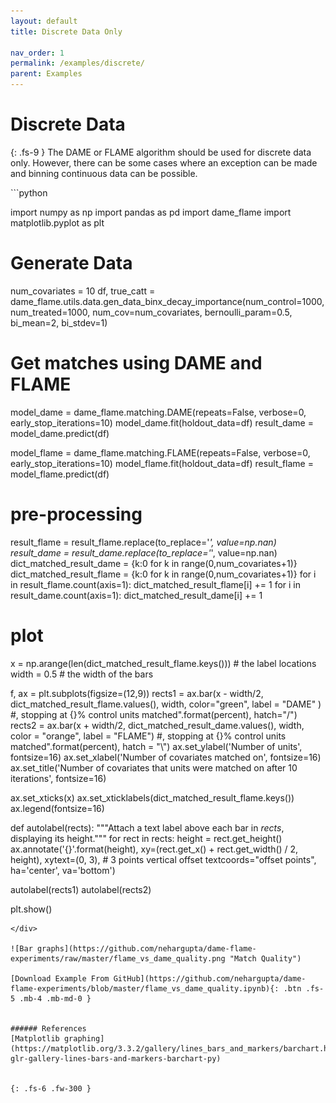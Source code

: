 ```yaml
---
layout: default
title: Discrete Data Only

nav_order: 1
permalink: /examples/discrete/
parent: Examples
---
```


# Discrete Data
{: .fs-9 }
The DAME or FLAME algorithm should be used for discrete data only. However, there can be some cases where an exception can be made and binning continuous data can be possible. 

<div class="early_stop" markdown="1">
```python

import numpy as np
import pandas as pd
import dame_flame
import matplotlib.pyplot as plt

# Generate Data
num_covariates = 10
df, true_catt = dame_flame.utils.data.gen_data_binx_decay_importance(num_control=1000, num_treated=1000, 
                    num_cov=num_covariates, bernoulli_param=0.5, bi_mean=2, bi_stdev=1)

# Get matches using DAME and FLAME
model_dame = dame_flame.matching.DAME(repeats=False, verbose=0, early_stop_iterations=10)
model_dame.fit(holdout_data=df)
result_dame = model_dame.predict(df)

model_flame = dame_flame.matching.FLAME(repeats=False, verbose=0, early_stop_iterations=10)
model_flame.fit(holdout_data=df)
result_flame = model_flame.predict(df)

# pre-processing
result_flame = result_flame.replace(to_replace='*', value=np.nan)
result_dame = result_dame.replace(to_replace='*', value=np.nan)
dict_matched_result_dame = {k:0 for k in range(0,num_covariates+1)}
dict_matched_result_flame = {k:0 for k in range(0,num_covariates+1)}
for i in result_flame.count(axis=1):
    dict_matched_result_flame[i] += 1
for i in result_dame.count(axis=1):
    dict_matched_result_dame[i] += 1

# plot
x = np.arange(len(dict_matched_result_flame.keys()))  # the label locations
width = 0.5  # the width of the bars

f, ax = plt.subplots(figsize=(12,9))
rects1 = ax.bar(x - width/2,  dict_matched_result_flame.values(), width, color="green", label = "DAME" ) #, stopping at {}% control units matched".format(percent), hatch="/")
rects2 = ax.bar(x + width/2, dict_matched_result_dame.values(), width, color = "orange", label = "FLAME") #, stopping at {}% control units matched".format(percent), hatch = "\\")
ax.set_ylabel('Number of units', fontsize=16)
ax.set_xlabel('Number of covariates matched on', fontsize=16)
ax.set_title('Number of covariates that units were matched on after 10 iterations',
            fontsize=16)

ax.set_xticks(x)
ax.set_xticklabels(dict_matched_result_flame.keys())
ax.legend(fontsize=16)

def autolabel(rects):
    """Attach a text label above each bar in *rects*, displaying its height."""
    for rect in rects:
        height = rect.get_height()
        ax.annotate('{}'.format(height),
                    xy=(rect.get_x() + rect.get_width() / 2, height),
                    xytext=(0, 3),  # 3 points vertical offset
                    textcoords="offset points",
                    ha='center', va='bottom')


autolabel(rects1)
autolabel(rects2)

plt.show()
```
</div>

![Bar graphs](https://github.com/nehargupta/dame-flame-experiments/raw/master/flame_vs_dame_quality.png "Match Quality")

[Download Example From GitHub](https://github.com/nehargupta/dame-flame-experiments/blob/master/flame_vs_dame_quality.ipynb){: .btn .fs-5 .mb-4 .mb-md-0 }


###### References
[Matplotlib graphing](https://matplotlib.org/3.3.2/gallery/lines_bars_and_markers/barchart.html#sphx-glr-gallery-lines-bars-and-markers-barchart-py)


{: .fs-6 .fw-300 }

